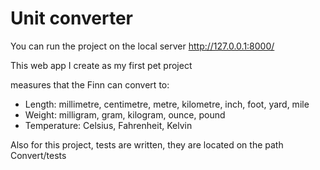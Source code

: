 # Unit converter

You can run the project on the local server http://127.0.0.1:8000/

This web app I create as my first pet project

measures that the Finn can convert to:
- Length: millimetre, centimetre, metre, kilometre, inch, foot, yard, mile
- Weight: milligram, gram, kilogram, ounce, pound
- Temperature: Celsius, Fahrenheit, Kelvin

Also for this project, tests are written, they are located on the path Convert/tests

